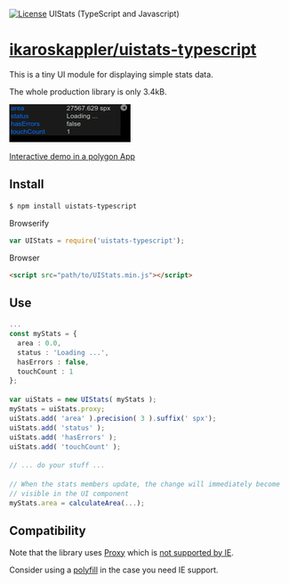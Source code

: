 [![License](http://img.shields.io/badge/license-MIT-brightgreen.svg)](http://opensource.org/licenses/MIT)
UIStats (TypeScript and Javascript)

[ikaroskappler/uistats-typescript](https://github.com/IkarosKappler/uistats-typescript)
===================================

This is a tiny UI module for displaying simple stats data.

The whole production library is only 3.4kB.


![Screenshot ](screenshot.png "Screenshot")

[Interactive demo in a polygon App](https://www.int2byte.de/public/plotboilerplate/demos/27-polygon-intersection-greinerhormann/)

## Install
```bash
$ npm install uistats-typescript
```

Browserify
```js
var UIStats = require('uistats-typescript');
```

Browser
```html
<script src="path/to/UIStats.min.js"></script>
```

## Use
```typescript
...
const myStats = {
  area : 0.0,
  status : 'Loading ...',
  hasErrors : false,
  touchCount : 1
};

var uiStats = new UIStats( myStats );
myStats = uiStats.proxy;
uiStats.add( 'area' ).precision( 3 ).suffix(' spx');
uiStats.add( 'status' );
uiStats.add( 'hasErrors' );
uiStats.add( 'touchCount' );

// ... do your stuff ...

// When the stats members update, the change will immediately become
// visible in the UI component
myStats.area = calculateArea(...);
```

## Compatibility
Note that the library uses [Proxy](https://developer.mozilla.org/en-US/docs/Web/JavaScript/Reference/Global_Objects/Proxy)
which is [not supported by IE](https://caniuse.com/?search=Proxy).

Consider using a [polyfill](https://github.com/GoogleChrome/proxy-polyfill) in the case you need IE support.